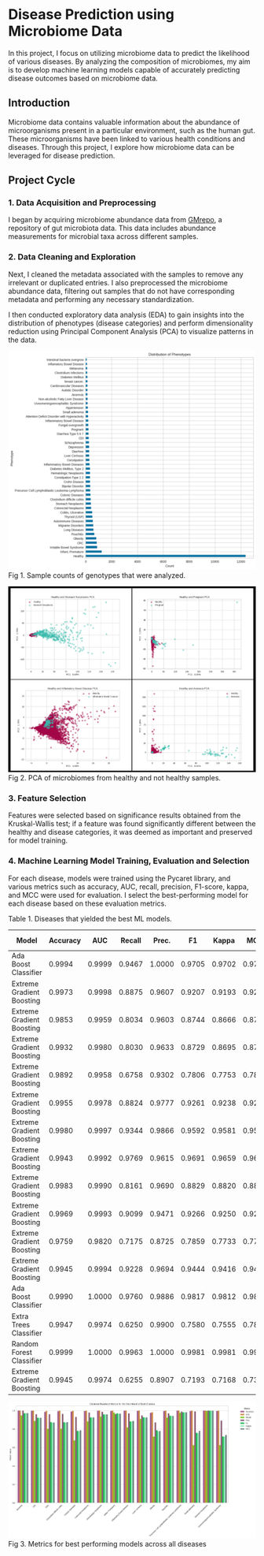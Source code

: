 # Disease Prediction using Microbiome Data

In this project, I focus on utilizing microbiome data to predict the likelihood of various diseases. By analyzing the composition of microbiomes, my aim is to develop machine learning models capable of accurately predicting disease outcomes based on microbiome data.

## Introduction

Microbiome data contains valuable information about the abundance of microorganisms present in a particular environment, such as the human gut. These microorganisms have been linked to various health conditions and diseases. Through this project, I explore how microbiome data can be leveraged for disease prediction.

## Project Cycle

### 1. Data Acquisition and Preprocessing

I began by acquiring microbiome abundance data from [GMrepo](https://evolgeniusteam.github.io/gmrepodocumentation/usage/downloaddatafromgmrepo/), a repository of gut microbiota data. This data includes abundance measurements for microbial taxa across different samples.

### 2. Data Cleaning and Exploration

Next, I cleaned the metadata associated with the samples to remove any irrelevant or duplicated entries. I also preprocessed the microbiome abundance data, filtering out samples that do not have corresponding metadata and performing any necessary standardization.

I then conducted exploratory data analysis (EDA) to gain insights into the distribution of phenotypes (disease categories) and perform dimensionality reduction using Principal Component Analysis (PCA) to visualize patterns in the data.

![pca](https://github.com/manuelgug/ML_disease_prediction_microbiome/blob/main/imgs/image3.png)
Fig 1. Sample counts of genotypes that were analyzed.

![pca](https://github.com/manuelgug/ML_disease_prediction_microbiome/blob/main/imgs/image1.png)
Fig 2. PCA of microbiomes from healthy and not healthy samples.

### 3. Feature Selection

Features were selected based on significance results obtained from the Kruskal-Wallis test; if a feature was found significantly different between the healthy and disease categories, it was deemed as important and preserved for model training.

### 4. Machine Learning Model Training, Evaluation and Selection

For each disease, models were trained using the Pycaret library, and various metrics such as accuracy, AUC, recall, precision, F1-score, kappa, and MCC were used for evaluation. I select the best-performing model for each disease based on these evaluation metrics.

Table 1. Diseases that yielded the best ML models.

| Model                      | Accuracy | AUC    | Recall | Prec. | F1    | Kappa | MCC   | TT (Sec) | Disease                                  |
|----------------------------|----------|--------|--------|-------|-------|-------|-------|----------|------------------------------------------|
| Ada Boost Classifier       | 0.9994   | 0.9999 | 0.9467 | 1.0000| 0.9705| 0.9702| 0.9717| 0.792    | Anorexia                                 |
| Extreme Gradient Boosting | 0.9973   | 0.9998 | 0.8875 | 0.9607| 0.9207| 0.9193| 0.9211| 2.730    | CDI                                      |
| Extreme Gradient Boosting | 0.9853   | 0.9959 | 0.8034 | 0.9603| 0.8744| 0.8666| 0.8708| 6.404    | CRC                                      |
| Extreme Gradient Boosting | 0.9932   | 0.9980 | 0.8030 | 0.9633| 0.8729| 0.8695| 0.8748| 3.987    | Clostridium difficile colitis            |
| Extreme Gradient Boosting | 0.9892   | 0.9958 | 0.6758 | 0.9302| 0.7806| 0.7753| 0.7868| 3.912    | Colonic Diseases                         |
| Extreme Gradient Boosting | 0.9955   | 0.9978 | 0.8824 | 0.9777| 0.9261| 0.9238| 0.9259| 4.001    | Colorectal Neoplasms                    |
| Extreme Gradient Boosting | 0.9980   | 0.9997 | 0.9344 | 0.9866| 0.9592| 0.9581| 0.9588| 2.598    | Hematologic Neoplasms                   |
| Extreme Gradient Boosting | 0.9943   | 0.9992 | 0.9769 | 0.9615| 0.9691| 0.9659| 0.9660| 1.093    | Infant, Premature                        |
| Extreme Gradient Boosting | 0.9983   | 0.9990 | 0.8161 | 0.9690| 0.8829| 0.8820| 0.8869| 1.498    | Inflamatory Bowel Disease                |
| Extreme Gradient Boosting | 0.9969   | 0.9993 | 0.9099 | 0.9471| 0.9266| 0.9250| 0.9260| 2.460    | Liver Cirrhosis                          |
| Extreme Gradient Boosting | 0.9759   | 0.9820 | 0.7175 | 0.8725| 0.7859| 0.7733| 0.7783| 5.347    | Obesity                                  |
| Extreme Gradient Boosting | 0.9945   | 0.9994 | 0.9228 | 0.9694| 0.9444| 0.9416| 0.9425| 5.036    | Pouchitis                                |
| Ada Boost Classifier       | 0.9990   | 1.0000 | 0.9760 | 0.9886| 0.9817| 0.9812| 0.9815| 0.696    | Precursor Cell Lymphoblastic Leukemia-Lymphoma |
| Extra Trees Classifier     | 0.9947   | 0.9974 | 0.6250 | 0.9900| 0.7580| 0.7555| 0.7800| 0.332    | Small adenoma                            |
| Random Forest Classifier   | 0.9999   | 1.0000 | 0.9963 | 1.0000| 0.9981| 0.9981| 0.9981| 0.255    | Stomach Neoplasms                       |
| Extreme Gradient Boosting | 0.9945   | 0.9974 | 0.6255 | 0.8907| 0.7193| 0.7168| 0.7354| 1.459    | Uveomeningoencephalitic Syndrome         |

![models](https://github.com/manuelgug/ML_disease_prediction_microbiome/blob/main/imgs/image2.png)
Fig 3. Metrics for best performing models across all diseases
